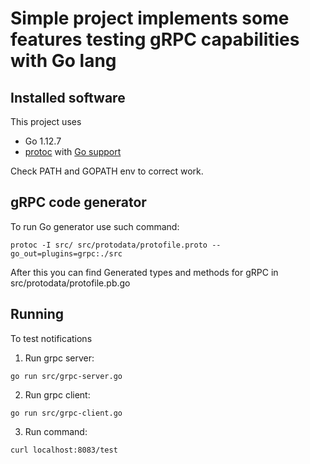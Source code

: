 # Simple project implements some features testing gRPC capabilities with Go lang

## Installed software
This project uses 
- Go 1.12.7 
- [protoc](https://github.com/protocolbuffers/protobuf/blob/master/src/README.md) with [Go support](https://github.com/golang/protobuf)

Check PATH and GOPATH env to correct work.

## gRPC code generator
To run Go generator use such command:

`protoc -I src/ src/protodata/protofile.proto --go_out=plugins=grpc:./src`

After this you can find Generated types and methods for gRPC in src/protodata/protofile.pb.go 

## Running
To test notifications
1. Run grpc server:

  `go run src/grpc-server.go`
  
2. Run grpc client:

  `go run src/grpc-client.go`
  
3. Run command:

  `curl localhost:8083/test`
